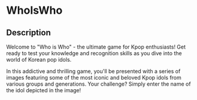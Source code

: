 # WhoIsWho

## Description

Welcome to "Who is Who" - the ultimate game for Kpop enthusiasts! Get ready to test your knowledge and recognition skills as you dive into the world of Korean pop idols.

In this addictive and thrilling game, you'll be presented with a series of images featuring some of the most iconic and beloved Kpop idols from various groups and generations. Your challenge? Simply enter the name of the idol depicted in the image!